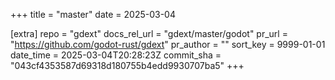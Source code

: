+++
title = "master"
date = 2025-03-04

[extra]
repo = "gdext"
docs_rel_url = "gdext/master/godot"
pr_url = "https://github.com/godot-rust/gdext"
pr_author = ""
sort_key = 9999-01-01
date_time = 2025-03-04T20:28:23Z
commit_sha = "043cf4353587d69318d180755b4edd9930707ba5"
+++


